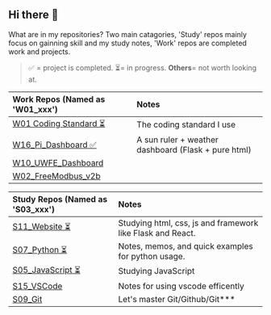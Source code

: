 ## Hi there 👋

What are in my repositories?
Two main catagories, 'Study' repos mainly focus on gainning skill and my study notes, 'Work' repos are completed work and projects.

> ✅ = project is completed. ⏳= in progress. **Others**= not worth looking at.

| Work Repos (Named as 'W01_xxx')                                                | Notes                                               |
| :----------------------------------------------------------------------------- | :-------------------------------------------------- |
| [W01 Coding Standard ⏳](https://github.com/ArthurQiangLi/W01_Coding_Standard) | The coding standard I use                           |
| [W16_Pi_Dashboard ✅](https://github.com/ArthurQiangLi/W16_PiDashboard)        | A sun ruler + weather dashboard (Flask + pure html) |
| [W10_UWFE_Dashboard]()                                                         |                                                     |
| [W02_FreeModbus_v2b]()                                                         |                                                     |

| Study Repos (Named as 'S03_xxx')                                     | Notes                                                      |
| :------------------------------------------------------------------- | :--------------------------------------------------------- |
| [S11_Website ⏳](https://github.com/ArthurQiangLi/S11_Website)       | Studying html, css, js and framework like Flask and React. |
| [S07_Python ⏳](https://github.com/ArthurQiangLi/S07_Python)         | Notes, memos, and quick examples for python usage.         |
| [S05_JavaScript ⏳](https://github.com/ArthurQiangLi/S05_JavaScript) | Studying JavaScript                                        |
| [S15_VSCode](https://github.com/ArthurQiangLi/S15_VSCode)            | Notes for using vscode efficently                          |
| [S09_Git](https://github.com/ArthurQiangLi/S09_Git)                  | Let's master Git/Github/Git\*\*\*                          |

<!--
**ArthurQiangLi/arthurqiangli** is a ✨ _special_ ✨ repository because its `README.md` (this file) appears on your GitHub profile.

Here are some ideas to get you started:

- 🔭 I’m currently working on ...
- 🌱 I’m currently learning ...
- 👯 I’m looking to collaborate on ...
- 🤔 I’m looking for help with ...
- 💬 Ask me about ...
- 📫 How to reach me: ...
- 😄 Pronouns: ...
- ⚡ Fun fact: ...

| Icon  | Meaning / Usage |
|-------|---------------|
| ✅ | Success, confirmation, or a good choice |
| 🚀 | Excitement, speed, or improvement |
| 🔥 | Something cool, trendy, or powerful |
| ⚡ | Speed, quick action, or performance boost |
| 🛠️ | Tools, fixing, or configuration |
| 💡 | Idea, tip, or insight |
| 📌 | Important point or note |
| 🔍 | Searching, investigating, or analyzing |
| ⚠️ 🔔  | Warning, caution, or something to be careful about |
| ❌ | Error, mistake, or something not recommended |
| 📜 | Code snippet or documentation reference |
| 📝 | Writing-related, documentation, or editing |
| 🎨 | Design, UI, or styling-related topics |
| 📦 | Package, module, or software component |
| ⏳ | Waiting, processing, or time-related |

chatGPT mostly uses ✅, 🚀, and 🔥 to highlight key takeaways.  😊

"The 'Study' page mainly focuses on gaining skills and my study notes, while the 'Work' page highlights completed work and projects."

|**WORK** | Industrial Use Related, or from my work experiences|

|**STUDY** | Academic related, or when I was studying something |


-->
